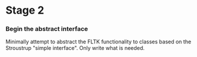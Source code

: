 # Stage 2
### Begin the abstract interface

Minimally attempt to abstract the FLTK functionality to classes based on the Stroustrup "simple interface". Only write what is needed.
